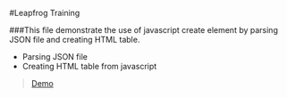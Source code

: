 #Leapfrog Training

###This file demonstrate the use of javascript create element by parsing JSON file and creating HTML table.

* Parsing JSON file
* Creating HTML table from javascript

> <a href="http://lazyachyut.github.io/Javascript-parsing-JSON-and-create-element/"> Demo </a>
